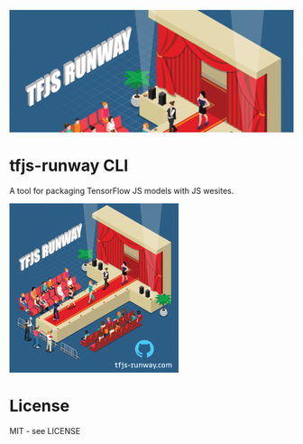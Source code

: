 ![runway graphic header with tfjs runway logo](runway-header.png)
# tfjs-runway CLI

A tool for packaging TensorFlow JS models with JS wesites.

<img src="./runway.png" width=300/>

# License

MIT - see LICENSE

